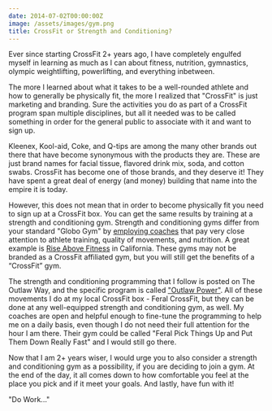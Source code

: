 ```yaml
---
date: 2014-07-02T00:00:00Z
image: /assets/images/gym.png
title: CrossFit or Strength and Conditioning?
---
```


Ever since starting CrossFit 2+ years ago, I have completely engulfed myself in learning as much as I can about fitness, nutrition, gymnastics, olympic weightlifting, powerlifting, and everything inbetween.

The more I learned about what it takes to be a well-rounded athlete and how to generally be physically fit, the more I realized that "CrossFit" is just marketing and branding. Sure the activities you do as part of a CrossFit program span multiple disciplines, but all it needed was to be called something in order for the general public to associate with it and want to sign up.

Kleenex, Kool-aid, Coke, and Q-tips are among the many other brands out there that have become synonymous with the products they are. These are just brand names for facial tissue, flavored drink mix, soda, and cotton swabs. CrossFit has become one of those brands, and they deserve it! They have spent a great deal of energy (and money) building that name into the empire it is today.

However, this does not mean that in order to become physically fit you need to sign up at a CrossFit box. You can get the same results by training at a strength and conditioning gym. Strength and conditioning gyms differ from your standard "Globo Gym" by [employing coaches](https://en.wikipedia.org/wiki/Strength_and_conditioning_coach) that pay very close attention to athlete training, quality of movements, and nutrition. A great example is [Rise Above Fitness](http://riseabovefitnessoc.com/) in California. These gyms may not be branded as a CrossFit affiliated gym, but you will still get the benefits of a “CrossFit” gym.

The strength and conditioning programming that I follow is posted on The Outlaw Way, and the specific program is called ["Outlaw Power"](http://theoutlawway.com/category/outlawpower/). All of these movements I do at my local CrossFit box - Feral CrossFit, but they can be done at any well-equipped strength and conditioning gym, as well. My coaches are open and helpful enough to fine-tune the programming to help me on a daily basis, even though I do not need their full attention for the hour I am there. Their gym could be called "Feral Pick Things Up and Put Them Down Really Fast" and I would still go there.

Now that I am 2+ years wiser, I would urge you to also consider a strength and conditioning gym as a possibility, if you are deciding to join a gym. At the end of the day, it all comes down to how comfortable you feel at the place you pick and if it meet your goals. And lastly, have fun with it!

"Do Work..."
